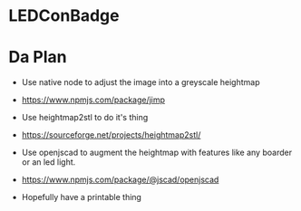 # LEDConBadge

# Da Plan

* Use native node to adjust the image into a greyscale heightmap

 * https://www.npmjs.com/package/jimp

* Use heightmap2stl to do it's thing

 * https://sourceforge.net/projects/heightmap2stl/

* Use openjscad to augment the heightmap with features like any boarder or an led light.

 * https://www.npmjs.com/package/@jscad/openjscad

* Hopefully have a printable thing
